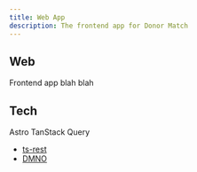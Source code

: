 ```yaml
---
title: Web App
description: The frontend app for Donor Match
---
```


## Web

Frontend app blah blah

## Tech

Astro
TanStack Query

- [ts-rest](https://ts-rest.com/)
- [DMNO](https://dmno.dev/)
